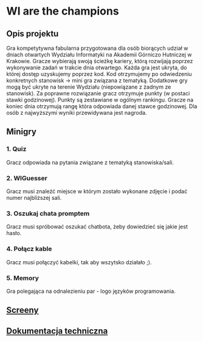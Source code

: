 # WI are the champions

## Opis projektu

Gra kompetytywna fabularna przygotowana dla osób biorących udział w dniach otwartych Wydziału Informatyki na Akademii Górniczo Hutniczej w Krakowie. 
Gracze wybierają swoją ścieżkę kariery, którą rozwijają poprzez wykonywanie zadań w trakcie dnia otwartego. 
Każda gra jest ukryta, do której dostęp uzyskujemy poprzez kod. 
Kod otrzymujemy po odwiedzeniu konkretnych stanowisk -> mini gra związana z tematyką. 
Dodatkowe gry mogą być ukryte na terenie Wydziału (niepowiązane z żadnym ze stanowisk). 
Za poprawne rozwiązanie gracz otrzymuje punkty (w postaci stawki godzinowej). 
Punkty są zestawiane w ogólnym rankingu. 
Gracze na koniec dnia otrzymują rangę która odpowiada danej stawce godzinowej. 
Dla osób z najwyższymi wyniki przewidywana jest nagroda.

## Minigry
### 1. Quiz 
Gracz odpowiada na pytania związane z tematyką stanowiska/sali.
### 2. WIGuesser
Gracz musi znaleźć miejsce w którym zostało wykonane zdjęcie i podać numer najbliższej sali.
### 3. Oszukaj chata promptem
Gracz musi spróbować oszukać chatbota, żeby dowiedzieć się jakie jest hasło.
### 4. Połącz kable
Gracz musi połączyć kabelki, tak aby wszytsko działało ;).
### 5. Memory
Gra polegająca na odnalezieniu par - logo języków programowania.

## [Screeny](docs/preview.md)

## [Dokumentacja techniczna](./technical_readme.md)
